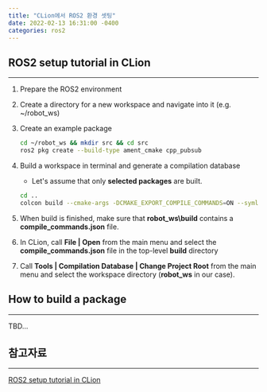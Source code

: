 ```yaml
---
title: "CLion에서 ROS2 환경 셋팅"
date: 2022-02-13 16:31:00 -0400
categories: ros2
---
```


## ROS2 setup tutorial in CLion

---

1. Prepare the ROS2 environment

2. Create a directory for a new workspace and navigate into it (e.g. ~/robot_ws)

3. Create an example package

    ```bash
    cd ~/robot_ws && mkdir src && cd src
    ros2 pkg create --build-type ament_cmake cpp_pubsub
    ```

4. Build a workspace in terminal and generate a compilation database

    - Let's assume that only **selected packages** are built.

    ```bash
    cd ..
    colcon build --cmake-args -DCMAKE_EXPORT_COMPILE_COMMANDS=ON --symlink-install --packages-select cpp_pubsub
    ```

5. When build is finished, make sure that **robot_ws\build** contains a **compile_commands.json** file.

6. In CLion, call **File | Open** from the main menu and select the **compile_commands.json** file in the top-level **build** directory

7. Call **Tools | Compilation Database | Change Project Root** from the main menu and select the workspace directory (**robot_ws** in our case).

## How to build a package

---

TBD...


## 참고자료

---

[ROS2 setup tutorial in CLion](https://www.jetbrains.com/help/clion/ros2-tutorial.html)
